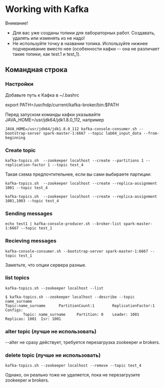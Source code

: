 # Working with Kafka

Внимание! 
* Для вас уже созданы топики для лабораторных работ. Создавать, удалять или изменять из не надо!
* Не используйте точку в названии топика. Используйте нижнее подчеркивание вместо нее (особенности кафки -- она не различает такие топики, как test.1 и test_1).

## Командная строка

### Настройки

Добавьте путь к Кафка в ~/.bashrc

export PATH=/usr/hdp/current/kafka-broker/bin:$PATH

Перед запуском команды кафки указывайте JAVA_HOME=/usr/jdk64/jdk1.8.0_112, например 

`JAVA_HOME=/usr/jdk64/jdk1.8.0_112 kafka-console-consumer.sh --bootstrap-server spark-master-1:6667 --topic lab04_input_data --from-beginning`

### Create topic

`kafka-topics.sh  --zookeeper localhost --create --partitions 1 --replication-factor 1 --topic test_4`

Такая схема предпочтительнее, если вы сами выбираете партиции:

`kafka-topics.sh  --zookeeper localhost --create --replica-assignment 1001 --topic test_4`

`kafka-topics.sh  --zookeeper localhost --create --replica-assignment 1001,1003 --topic test_4`

### Sending messages

`echo test1 | kafka-console-producer.sh --broker-list spark-master-1:6667 --topic test_1` 

### Recieving messages

`kafka-console-consumer.sh --bootstrap-server spark-master-1:6667 --topic test_1`

Заметьте, что опции сервера разные.

### list topics

`kafka-topics.sh --zookeeper localhost --list`

```
$ kafka-topics.sh --zookeeper localhost --describe --topic name_surname 
Topic:name_surname      PartitionCount:1        ReplicationFactor:1     Configs:
        Topic: name_surname     Partition: 0    Leader: 1001    Replicas: 1001  Isr: 1001
```

### alter topic (лучше не использовать)

--alter не сразу действует, требуется перезагрузка zookeeper и brokers.

### delete topic (лучше не использовать)

`kafka-topics.sh --zookeeper localhost --remove --topic test_4`

Однако, он реально тоже не удаляется, пока не перезагрузите zookeeper и brokers.
